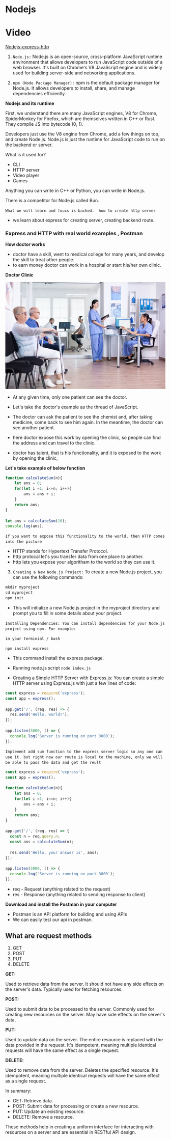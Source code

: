 # Nodejs

# Video
[Nodejs-express-http](https://youtu.be/-B5psKZJrzo)

1. `Node.js:` Node.js is an open-source, cross-platform JavaScript runtime environment that allows developers to run JavaScript code outside of a web browser. It's built on Chrome's V8 JavaScript engine and is widely used for building server-side and networking applications.

2. `npm (Node Package Manager):` npm is the default package manager for Node.js. It allows developers to install, share, and manage dependencies efficiently.

**Nodejs and its runtime**

First, we understand there are many JavaScript engines, V8 for Chrome, SpiderMonkey for Firefox, which are themselves written in C++ or Rust. They compile JS into bytecode (0, 1).

Developers just use the V8 engine from Chrome, add a few things on top, and create Node.js. Node.js is just the runtime for JavaScript code to run on the backend or server.

What is it used for?

- CLI
- HTTP server
- Video player
- Games

Anything you can write in C++ or Python, you can write in Node.js.

There is a competitor for Node.js called Bun.

`What we will learn and foucs is backed.  how to create http server`

- we learn about express for creating server, creating backend route.

### Express and HTTP with real world examples , Postman

**How doctor works**
- doctor have a skill, went to medical college for many years, and develop the skill to treat other people.
- to earn money doctor can work in a hospital or start his/her own clinic.

**Doctor Clinic**

![doctor clinic image](../images/clinic.png)

- At any given time, only one patient can see the doctor.
- Let's take the doctor's example as the thread of JavaScript.
- The doctor can ask the patient to see the chemist and, after taking medicine, come back to see him again. In the meantime, the doctor can see another patient.

- here doctor expose this work by opening the clinic, so people can find the address and can travel to the clinic.
-  doctor has talent, that is his functionality, and it is exposed to the work by opening the clinic,

**Let's take example of below function**

```js
function calculateSum(n){
    let ans = 0;
    for(let i =1; i<=n; i++){
        ans = ans + i;
    }
    return ans;
}

let ans = calculateSum(10);
console.log(ans);

```
`If you want to expose this functionality to the world, then HTTP comes into the picture`
-  HTTP stands for Hypertext Transfer Protocol.
- http protocal let's you transfer data from one place to another.
- http lets you expose your algoritham to the world so they can use it.

3. `Creating a New Node.js Project:` To create a new Node.js project, you can use the following commands:

```js
mkdir myproject
cd myproject
npm init

```

- This will initialize a new Node.js project in the myproject directory and prompt you to fill in some details about your project.

`Installing Dependencies: You can install dependencies for your Node.js project using npm. For example:`

`in your terminial / bash`

`npm install express`

- This command install the express package.
- Running node.js script `node index.js`

- Creating a Simple HTTP Server with Express.js: You can create a simple HTTP server using Express.js with just a few lines of code:

```js
const express = require('express');
const app = express();

app.get('/', (req, res) => {
  res.send('Hello, world!');
});

app.listen(3000, () => {
  console.log('Server is running on port 3000');
});


```

`Implement add sum function to the express server logic so any one can use it. but right now our route is local to the machine, only we will be able to pass the data and get the reult`


```js
const express = require('express');
const app = express();

function calculateSum(n){
    let ans = 0;
    for(let i =1; i<=n; i++){
        ans = ans + i;
    }
    return ans;
}

app.get('/', (req, res) => {
  const n = req.query.n;
  const ans = calculateSum(n);

  res.send('Hello, your answer is', ans);
});

app.listen(3000, () => {
  console.log('Server is running on port 3000');
});

```
- req - Request (anything related to the request)
- res - Response (anything related to sending response to client)

**Download and install the Postman in your computer**
- Postman is an API platform for building and using APIs
- We can easily test our api in postman.

## What are request methods
1. GET
2. POST
3. PUT
4. DELETE


**GET:**

Used to retrieve data from the server.
It should not have any side effects on the server's data.
Typically used for fetching resources.

**POST:**

Used to submit data to be processed to the server.
Commonly used for creating new resources on the server.
May have side effects on the server's data.

**PUT:**

Used to update data on the server.
The entire resource is replaced with the data provided in the request.
It's idempotent, meaning multiple identical requests will have the same effect as a single request.

**DELETE:**

Used to remove data from the server.
Deletes the specified resource.
It's idempotent, meaning multiple identical requests will have the same effect as a single request.

In summary:

- GET: Retrieve data.
- POST: Submit data for processing or create a new resource.
- PUT: Update an existing resource.
- DELETE: Remove a resource.

These methods help in creating a uniform interface for interacting with resources on a server and are essential in RESTful API design.